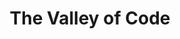 ---
title: 'The Valley of Code'
description: 'your web development manual'
link: 'https://thevalleyofcode.com/'
imageURL: 'https://res.cloudinary.com/dc6mrv5cb/image/upload/v1718793921/personal-resources/learning/thevalleyofcode.com__bvcrj0_gkgubs.webp'
---